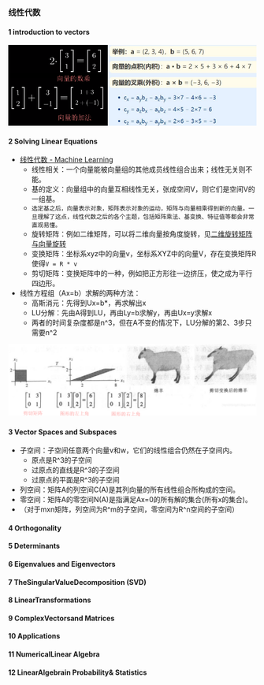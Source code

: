 ### 线性代数

#### 1 introduction to vectors
![Alt text](image-2.png)

#### 2 Solving Linear Equations
* [线性代数 - Machine Learning](https://machine-learning-from-scratch.readthedocs.io/zh_CN/latest/%E7%BA%BF%E6%80%A7%E4%BB%A3%E6%95%B0.html)
  * 线性相关：一个向量能被向量组的其他成员线性组合出来；线性无关则不能。
  * 基的定义：向量组中的向量互相线性无关，张成空间V，则它们是空间V的一组基。
  * `选定基之后，向量表示对象，矩阵表示对象的运动，矩阵与向量相乘得到新的向量。一旦理解了这点，线性代数之后的各个主题，包括矩阵乘法、基变换、特征值等都会非常直观易懂。`
  * 旋转矩阵：例如二维矩阵，可以将二维向量按角度旋转，见[二维旋转矩阵与向量旋转](https://zhuanlan.zhihu.com/p/98007510)
  * 变换矩阵：坐标系xyz中的向量v，坐标系XYZ中的向量V，存在变换矩阵R使得`V = R * v`
  * 剪切矩阵：变换矩阵中的一种，例如把正方形往一边挤压，使之成为平行四边形。
* 线性方程组（Ax=b）求解的两种方法：
  * 高斯消元：先得到Ux=b\*，再求解出x
  * LU分解：先由A得到LU，再由Ly=b求解y，再由Ux=y求解x
  * 两者的时间复杂度都是n^3，但在A不变的情况下，LU分解的第2、3步只需要n^2

![Alt text](image-1.png)

#### 3 Vector Spaces and Subspaces
* 子空间：子空间任意两个向量v和w，它们的线性组合仍然在子空间内。
  * 原点是R^3的子空间
  * 过原点的直线是R^3的子空间
  * 过原点的平面是R^3的子空间
* 列空间：矩阵A的列空间C(A)是其列向量的所有线性组合所构成的空间。
* 零空间：矩阵A的零空间N(A)是指满足Ax=0的所有解的集合(所有x的集合)。
* （对于mxn矩阵，列空间为R^m的子空间，零空间为R^n空间的子空间）

#### 4 Orthogonality 

#### 5 Determinants 

#### 6 Eigenvalues and Eigenvectors 

#### 7 TheSingularValueDecomposition (SVD) 

#### 8 LinearTransformations 

#### 9 ComplexVectorsand Matrices 

#### 10 Applications 

#### 11 NumericalLinear Algebra 

#### 12 LinearAlgebrain Probability& Statistics 
